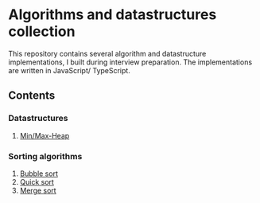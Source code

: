 # Algorithms and datastructures collection
This repository contains several algorithm and datastructure implementations, I built during interview preparation. The implementations are written in JavaScript/ TypeScript.

## Contents

### Datastructures
1. [Min/Max-Heap](https://github.com/ajdev-1/algorithms-and-datastructures/blob/master/Data%20Structures/Trees/Heap/Heap.js#L19)

### Sorting algorithms
1. [Bubble sort](https://github.com/ajdev-1/algorithms-and-datastructures/blob/master/Sorting%20Algorithms/SortingRepo.ts#L21)
1. [Quick sort](https://github.com/ajdev-1/algorithms-and-datastructures/blob/master/Sorting%20Algorithms/SortingRepo.ts#L111)
1. [Merge sort](https://github.com/ajdev-1/algorithms-and-datastructures/blob/master/Sorting%20Algorithms/SortingRepo.ts#L73)
